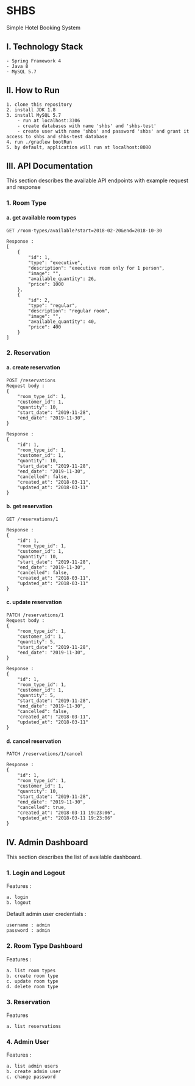 # SHBS
Simple Hotel Booking System

## I. Technology Stack
```
- Spring Framework 4
- Java 8
- MySQL 5.7
```

## II. How to Run
```
1. clone this repository
2. install JDK 1.8
3. install MySQL 5.7
    - run at localhost:3306 
    - create databases with name 'shbs' and 'shbs-test'
    - create user with name 'shbs' and password 'shbs' and grant it access to shbs and shbs-test database
4. run ./gradlew bootRun
5. by default, application will run at localhost:8080
``` 

## III. API Documentation
This section describes the available API endpoints with example request and response

### 1. Room Type

#### a. get available room types
``` 
GET /room-types/available?start=2018-02-20&end=2018-10-30
```
```
Response :
[
    {
        "id": 1,
        "type": "executive",
        "description": "executive room only for 1 person",
        "image": "",
        "available_quantity": 26,
        "price": 1000
    },
    {
        "id": 2,
        "type": "regular",
        "description": "regular room",
        "image": "",
        "available_quantity": 40,
        "price": 400
    }
]
```

### 2. Reservation

#### a. create reservation
``` 
POST /reservations
Request body :
{
    "room_type_id": 1,
    "customer_id": 1,
    "quantity": 10,
    "start_date": "2019-11-28",
    "end_date": "2019-11-30",
}
```
```
Response :
{
    "id": 1,
    "room_type_id": 1,
    "customer_id": 1,
    "quantity": 10,
    "start_date": "2019-11-28",
    "end_date": "2019-11-30",
    "cancelled": false,
    "created_at": "2018-03-11",
    "updated_at": "2018-03-11"
}
```

#### b. get reservation
``` 
GET /reservations/1
```
```
Response :
{
    "id": 1,
    "room_type_id": 1,
    "customer_id": 1,
    "quantity": 10,
    "start_date": "2019-11-28",
    "end_date": "2019-11-30",
    "cancelled": false,
    "created_at": "2018-03-11",
    "updated_at": "2018-03-11"
}
```

#### c. update reservation
``` 
PATCH /reservations/1
Request body :
{
    "room_type_id": 1,
    "customer_id": 1,
    "quantity": 5,
    "start_date": "2019-11-28",
    "end_date": "2019-11-30",
}
```
```
Response :
{
    "id": 1,
    "room_type_id": 1,
    "customer_id": 1,
    "quantity": 5,
    "start_date": "2019-11-28",
    "end_date": "2019-11-30",
    "cancelled": false,
    "created_at": "2018-03-11",
    "updated_at": "2018-03-11"
}
```

#### d. cancel reservation
``` 
PATCH /reservations/1/cancel
```
```
Response :
{
    "id": 1,
    "room_type_id": 1,
    "customer_id": 1,
    "quantity": 10,
    "start_date": "2019-11-28",
    "end_date": "2019-11-30",
    "cancelled": true,
    "created_at": "2018-03-11 19:23:06",
    "updated_at": "2018-03-11 19:23:06"
}
```

## IV. Admin Dashboard
This section describes the list of available dashboard.

### 1. Login and Logout
Features :
```
a. login
b. logout
```
Default admin user credentials :
```
username : admin
password : admin
```

### 2. Room Type Dashboard
Features :
```
a. list room types
b. create room type
c. update room type
d. delete room type
```

### 3. Reservation
Features
```
a. list reservations
```

### 4. Admin User
Features :
```
a. list admin users
b. create admin user
c. change password
```
